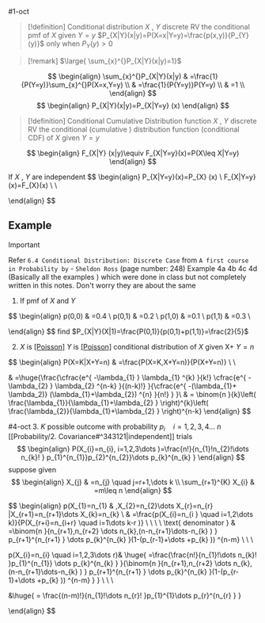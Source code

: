 #1-oct 

> [!definition] Conditional distribution
> $X$ , $Y$ discrete RV the conditional pmf of $X$ given $Y=y$ 
> $P_{X|Y}(x|y)=P(X=x|Y=y)=\frac{p(x,y)}{P_{Y}(y)}$ only when $P_{Y}(y)>0$

> [!remark] 
> $\large{ \sum_{x}^{}P_{X|Y}(x|y)=1}$ 

$$
\begin{align}
	\sum_{x}^{}P_{X|Y}(x|y) & =\frac{1}{P(Y=y)}\sum_{x}^{}P(X=x,Y=y) \\
 & =\frac{1}{P(Y=y)}P(Y=y) \\
 & =1 \\
\end{align}
$$
$$
\begin{align}
P_{X|Y}(x|y)=P_{X|Y=y} (x)
\end{align}
$$
> [!definition] Conditional Cumulative Distribution function 
> $X$ , $Y$ discrete RV the conditional (cumulative ) distribution function (conditional CDF) 
> of $X$ given $Y=y$ 

$$
\begin{align}
F_{X|Y} (x|y)\equiv F_{X|Y=y}(x)=P(X\leq X|Y=y) 
\end{align}
$$

If $X$ , $Y$ are independent
$$
\begin{align}
P_{X|Y=y}(x)=P_{X} (x) \\
F_{X|Y=y}(x)=F_{X}(x) \\
 \\

\end{align}
$$
## Example 

>[!important]  
> Refer `6.4 Conditional Distribution: Discrete Case`  from `A first course in Probability by` - `Sheldon Ross` (page number: 248)
> Example 4a 4b  4c 4d (Basically all the examples ) which were done in class but not completely written in this notes. Don't worry they are about the same

1. If pmf of $X$ and $Y$ 

$$
\begin{align}
p(0,0) & =0.4 \\
p(0,1) & =0.2 \\
p(1,0) & =0.1 \\
p(1,1) & =0.3 \\

\end{align}
$$
find $P_{X|Y}(X|1)=\frac{P(0,1)}{p(0,1)+p(1,1)}=\frac{2}{5}$

2. $X$ is [[Poisson]]($\lambda_{1}$) $Y$ is [[Poisson]]($\lambda_{2}$)
conditional distribution of $X$ given X+ $Y=n$ 

$$
\begin{align}
P(X=K|X+Y=n) & =\frac{P(X=K,X+Y=n)}{P(X+Y=n)} \\ \\

 & =\huge{\frac{\cfrac{e^{ -\lambda_{1} } \lambda_{1} ^{k} }{k!} \cfrac{e^{ -\lambda_{2} } \lambda_{2} ^{n-k} }{(n-k)!} }{\cfrac{e^{ -(\lambda_{1}+ \lambda_2)} (\lambda_{1}+\lambda_{2}) ^{n} }{n!} } }\\
 & = \binom{n }{k}\left( \frac{\lambda_{1}}{\lambda_{1}+\lambda_{2} } \right)^{k}\left( \frac{\lambda_{2}}{\lambda_{1}+\lambda_{2} } \right)^{n-k}
\end{align}
$$

#4-oct
3. $K$ possible outcome with probability $p_{i} \quad i=1,2,3,4\dots$ $n$ [[Probability/2. Covariance#^343121|independent]] trials 
$$
\begin{align}
P(X_{i}=n_{i}, i=1,2,3\dots )=\frac{n!}{n_{1}!n_{2}!\dots n_{k}! } p_{1}^{n_{1}}p_{2}^{n_{2}}\dots p_{k}^{n_{k} } 
\end{align}
$$
suppose given 
$$
\begin{align}
X_{j} & =n_{j} \quad j=r+1,\dots k \\
\sum_{r+1}^{K} X_{i} & =m\leq n
\end{align}
$$



$$
\begin{align}
 p(X_{1}=n_{1} & ,X_{2}=n_{2}\dots X_{r}=n_{r} |X_{r+1}=n_{r+1}\dots X_{k}=n_{k} \\
 & =\frac{p(X_{i}=n_{i } \quad i=1,2\dots k)}{P(X_{r+i}=n_{i+r} \quad i=1\dots k-r )} \\ \\
 \\
 \\
\text{ denominator } & =\binom{n }{n_{r+1},n_{r+2} \dots n_{k},(n-n_{r+1}\dots-n_{k} ) } p_{r+1}^{n_{r+1} } \dots p_{k}^{n_{k} }(1-(p_{r-1}+\dots +p_{k} )) ^{n-m} \\ \\
 \\

 p(X_{i}=n_{i} \quad i=1,2,3\dots r)& \huge{ =\frac{\frac{n!}{n_{1}!\dots n_{k}! }p_{1}^{n_{1}} \dots p_{k}^{n_{k} } }{\binom{n }{n_{r+1},n_{r+2} \dots n_{k},(n-n_{r+1}\dots-n_{k} ) } p_{r+1}^{n_{r+1} } \dots p_{k}^{n_{k} }(1-(p_{r-1}+\dots +p_{k} )) ^{n-m} } } \\ \\
 \\

 &\huge{ = \frac{(n-m)!}{n_{1}!\dots n_{r}! }p_{1}^{1}\dots p_{r}^{n_{r} } }
 
\end{align}
$$
